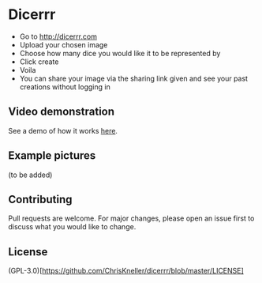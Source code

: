 # Dicerrr
- Go to http://dicerrr.com
- Upload your chosen image
- Choose how many dice you would like it to be represented by
- Click create
- Voila
- You can share your image via the sharing link given and see your past creations without logging in

## Video demonstration
See a demo of how it works [here](https://streamable.com/xk3k1u).

## Example pictures
(to be added)

## Contributing
Pull requests are welcome. For major changes, please open an issue first to discuss what you would like to change.

## License
(GPL-3.0)[https://github.com/ChrisKneller/dicerrr/blob/master/LICENSE]
